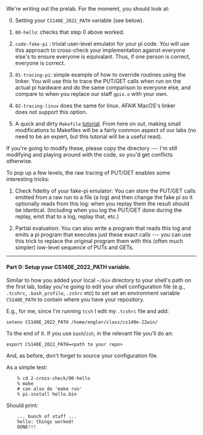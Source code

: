 We're writing out the prelab.  For the momemt, you should look at:
  
   0. Setting your `CS140E_2022_PATH` variable (see below).

   1. `00-hello`: checks that step 0 above worked.

   2. `code-fake-pi` : trivial user-level emulator for your pi code.
      You will use this approach to cross-check your implementation
      against everyone else's to ensure everyone is equivalant.  Thus,
      if one person is correct, everyone is correct.

   3. `01-tracing-pi`: simple example of how to override
      routines using the linker.  You will use this to trace the PUT/GET
      calls when run on the actual pi hardware and do the same comparison
      to everyone else, and compare to when you replace our staff `gpio.o`
      with your own.

   4. `02-tracing-linux` does the same for linux.  AFAIK MacOS's linker  
      does not support this option.

   4. A quick and dirty `Makefile` [tutorial](http://nuclear.mutantstargoat.com/articles/make/). From here on out, making small modifications to Makefiles will be a fairly common aspect of our labs (no need to be an expert, but this tutorial will be a useful read).

If you're going to modify these, please copy the directory --- I'm
still modifying and playing around with the code, so you'd get conflicts
otherwise.

To pop up a few levels, the raw tracing of PUT/GET enables some
interesting tricks:

  1. Check fidelity of your fake-pi emulator:  You can store the PUT/GET
     calls emitted from a raw run to a file (a log) and then change the
     fake pi so it optionally reads from this log: when you replay them
     the result should be identical.  (Including when you log the PUT/GET
     done during the replay, emit that to a log, replay that, etc.)

  2. Partial evaluation: You can also write a program that reads this
     log and emits a pi program that executes just these exact calls ---
     you can use this trick to replace the original program them with this
     (often much simpler) low-level sequence of PUTs and GETs.

-----------------------------------------------------------------
#### Part 0: Setup your  CS140E_2022_PATH variable.

Similar to how you added your local `~/bin` directory to your shell's path
on the first lab, today you're going to edit your shell configuration file
(e.g., `.tcshrc`, `.bash_profile`, `.zshrc` etc) to set set an environment variable
`CS140E_PATH` to contain where you have your repository.

E.g., for me, since I'm running `tcsh` I edit my `.tcshrc` file and add:


    setenv CS140E_2022_PATH /home/engler/class/cs140e-22win/

To the end of it.  If you use `bash`/`zsh`, in the relevant file you'll do an:

    export CS140E_2022_PATH=<path to your repo>

And, as before, don't forget to source your configuration file.

As a simple test:

        % cd 2-cross-check/00-hello
        % make
        # can also do 'make run'
        % pi-install hello.bin

Should print:

        ... bunch of stuff ...
        hello: things worked!
        DONE!!!
